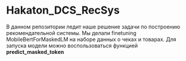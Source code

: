 # Hakaton_DCS_RecSys
В данном репозитории ледит наше решение задачи по построению рекомендательной системы. Мы делали finetuning MobileBertForMaskedLM на наборе 
данных о чеках и товарах. Для запуска модели можно воспользоваться функцией __predict_masked_token__
